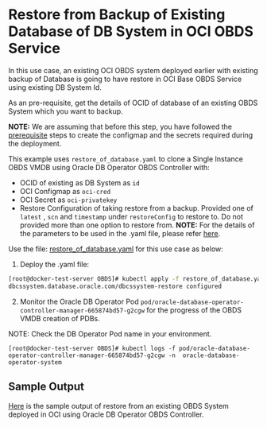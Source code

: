 # Restore from Backup of Existing Database of DB System in OCI OBDS Service

In this use case, an existing OCI OBDS system deployed earlier with existing backup of Database is going to have restore in OCI Base OBDS Service using existing DB System Id. 

As an pre-requisite, get the details of OCID of database of an existing OBDS System which you want to backup.  

**NOTE:** We are assuming that before this step, you have followed the [prerequisite](./../README.md#prerequisites-to-deploy-a-dbcs-system-using-oracle-db-operator-dbcs-controller) steps to create the configmap and the secrets required during the deployment.

This example uses `restore_of_database.yaml` to clone a Single Instance OBDS VMDB using Oracle DB Operator OBDS Controller with:
- OCID of existing as DB System as `id`
- OCI Configmap as `oci-cred`  
- OCI Secret as `oci-privatekey`
- Restore Configuration of taking restore from a backup. Provided one of `latest` , `scn` and `timestamp` under `restoreConfig` to restore to. Do not provided more than one option to restore from.
**NOTE:** For the details of the parameters to be used in the .yaml file, please refer [here](./dbcs_controller_parameters.md).

Use the file: [restore_of_database.yaml](./restore_of_database.yaml) for this use case as below:

1. Deploy the .yaml file:  
```sh
[root@docker-test-server OBDS]# kubectl apply -f restore_of_database.yaml
dbcssystem.database.oracle.com/dbcssystem-restore configured
```

2. Monitor the Oracle DB Operator Pod `pod/oracle-database-operator-controller-manager-665874bd57-g2cgw` for the progress of the OBDS VMDB creation of PDBs. 

NOTE: Check the DB Operator Pod name in your environment.

```
[root@docker-test-server OBDS]# kubectl logs -f pod/oracle-database-operator-controller-manager-665874bd57-g2cgw -n  oracle-database-operator-system
```

## Sample Output

[Here](./restore_database_sample_output.log) is the sample output of restore from an existing OBDS System deployed in OCI using Oracle DB Operator OBDS Controller.